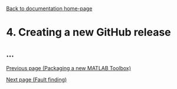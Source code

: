 [Back to documentation home-page](https://github.com/HAPiWEC/HAPiGYM_docs/blob/main/README.md)

# 4. Creating a new GitHub release

## ...


[Previous page (Packaging a new MATLAB Toolbox)](https://github.com/HAPiWEC/HAPiGYM_docs/blob/main/Pages/Developer-instructions/3-Packaging-a-new-MATLAB-Toolbox.md)

[Next page (Fault finding)](https://github.com/HAPiWEC/HAPiGYM_docs/blob/main/Pages/Developer-instructions/5-Fault-finding.md)
